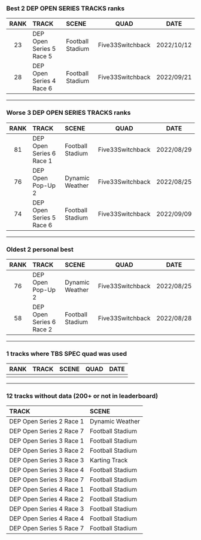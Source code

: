 ### Best 2 DEP OPEN SERIES TRACKS ranks
|RANK|TRACK|SCENE|QUAD|DATE|
|:---:|:---|:---|:---:|:---:|
|23|DEP Open Series 5 Race 5|Football Stadium|Five33Switchback|2022/10/12|
|28|DEP Open Series 4 Race 6|Football Stadium|Five33Switchback|2022/09/21|
---
### Worse 3 DEP OPEN SERIES TRACKS ranks
|RANK|TRACK|SCENE|QUAD|DATE|
|:---:|:---|:---|:---:|:---:|
|81|DEP Open Series 6 Race 1|Football Stadium|Five33Switchback|2022/08/29|
|76|DEP Open Pop-Up 2|Dynamic Weather|Five33Switchback|2022/08/25|
|74|DEP Open Series 5 Race 6|Football Stadium|Five33Switchback|2022/09/09|
---
### Oldest 2 personal best
|RANK|TRACK|SCENE|QUAD|DATE|
|:---:|:---|:---|:---:|:---:|
|76|DEP Open Pop-Up 2|Dynamic Weather|Five33Switchback|2022/08/25|
|58|DEP Open Series 6 Race 2|Football Stadium|Five33Switchback|2022/08/28|
---
### 1 tracks where TBS SPEC quad was used
|RANK|TRACK|SCENE|QUAD|DATE|
|:---:|:---|:---|:---:|:---:|
||||||
---
### 12 tracks without data (200+ or not in leaderboard)
|TRACK|SCENE|
|:---|:---|
|DEP Open Series 2 Race 1|Dynamic Weather|
|DEP Open Series 2 Race 7|Football Stadium|
|DEP Open Series 3 Race 1|Football Stadium|
|DEP Open Series 3 Race 2|Football Stadium|
|DEP Open Series 3 Race 3|Karting Track|
|DEP Open Series 3 Race 4|Football Stadium|
|DEP Open Series 3 Race 7|Football Stadium|
|DEP Open Series 4 Race 1|Football Stadium|
|DEP Open Series 4 Race 2|Football Stadium|
|DEP Open Series 4 Race 3|Football Stadium|
|DEP Open Series 4 Race 4|Football Stadium|
|DEP Open Series 5 Race 7|Football Stadium|
